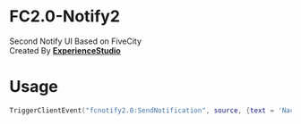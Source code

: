 # FC2.0-Notify2
Second Notify UI Based on FiveCity <br>Created By <b>[ExperienceStudio](https://discord.experiencestudio.pl/)</b>
<h1>Usage</h1>

```lua
TriggerClientEvent("fcnotify2.0:SendNotification", source, {text = 'Naciśnij E aby wykonań wspólną animację (Przybij piątkę z objęciem)', type = "ogolne", timeout = 3000, layout = "topRight" })
```
